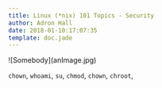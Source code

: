```yaml
---
title: Linux (*nix) 101 Topics - Security
author: Adron Hall
date: 2018-01-10:17:07:35
template: doc.jade
---
```

<div class="image float-left">
    ![Somebody](anImage.jpg)
</div>

 `chown`, `whoami`, `su`, `chmod`, `chown`, `chroot`, 
